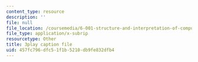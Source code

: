 ```yaml
---
content_type: resource
description: ''
file: null
file_location: /coursemedia/6-001-structure-and-interpretation-of-computer-programs-spring-2005/457fc796dfc51f1b5210db9fe832dfb4_Z8-qWEEwTCk.srt
file_type: application/x-subrip
resourcetype: Other
title: 3play caption file
uid: 457fc796-dfc5-1f1b-5210-db9fe832dfb4
---
```

